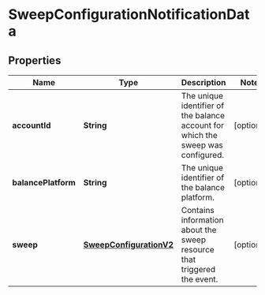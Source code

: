 

# SweepConfigurationNotificationData


## Properties

| Name | Type | Description | Notes |
|------------ | ------------- | ------------- | -------------|
|**accountId** | **String** | The unique identifier of the balance account for which the sweep was configured. |  [optional] |
|**balancePlatform** | **String** | The unique identifier of the balance platform. |  [optional] |
|**sweep** | [**SweepConfigurationV2**](SweepConfigurationV2.md) | Contains information about the sweep resource that triggered the event. |  [optional] |



